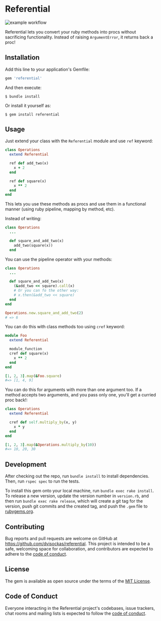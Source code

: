 # Referential
![example workflow](https://github.com/dvisockas/referential/actions/workflows/main.yml/badge.svg)

Referential lets you convert your ruby methods into procs without sacrificing functionality. Instead of raising `ArgumentError`, it returns back a proc!

## Installation

Add this line to your application's Gemfile:

```ruby
gem 'referential'
```

And then execute:

    $ bundle install

Or install it yourself as:

    $ gem install referential

## Usage

Just extend your class with the `Referential` module and use `ref` keyword:

```ruby
class Operations
  extend Referential

  ref def add_two(x)
    x + 2
  end

  ref def square(x)
    x ** 2
  end
end
```

This lets you use these methods as procs and use them in a functional manner (using ruby pipeline, mapping by method, etc).

Instead of writing:

```ruby
class Operations
  ...

  def square_and_add_two(x)
    add_two(square(x))
  end
```

You can use the pipeline operator with your methods:

```ruby
class Operations
  ...

  def square_and_add_two(x)
    (&add_two << square).call(x)
    # Or you can fo the other way:
    # x.then(&add_two << square)
  end
end

Operations.new.square_and_add_two(2)
# => 6
```

You can do this with class methods too using `cref` keyword:
```ruby
module Foo
  extend Referential

  module_function
  cref def square(x)
    x ** 2
  end
end

[1, 2, 3].map(&Foo.square)
#=> [1, 4, 9]
```


You can do this for arguments with more than one argument too. If a method accepts two arguments, and you pass only one, you'll get a curried proc back!:
```ruby
class Operations
  extend Referential

  cref def self.multiply_by(x, y)
    x * y
  end
end

[1, 2, 3].map(&Operations.multiply_by(10))
#=> 10, 20, 30
```

## Development

After checking out the repo, run `bundle install` to install dependencies. Then, run `rspec spec` to run the tests.

To install this gem onto your local machine, run `bundle exec rake install`. To release a new version, update the version number in `version.rb`, and then run `bundle exec rake release`, which will create a git tag for the version, push git commits and the created tag, and push the `.gem` file to [rubygems.org](https://rubygems.org).

## Contributing

Bug reports and pull requests are welcome on GitHub at https://github.com/dvisockas/referential. This project is intended to be a safe, welcoming space for collaboration, and contributors are expected to adhere to the [code of conduct](https://github.com/[USERNAME]/referential/blob/master/CODE_OF_CONDUCT.md).

## License

The gem is available as open source under the terms of the [MIT License](https://opensource.org/licenses/MIT).

## Code of Conduct

Everyone interacting in the Referential project's codebases, issue trackers, chat rooms and mailing lists is expected to follow the [code of conduct](https://github.com/[USERNAME]/referential/blob/master/CODE_OF_CONDUCT.md).
